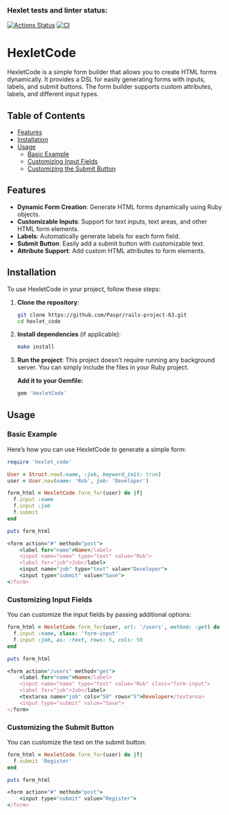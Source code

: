 ### Hexlet tests and linter status:
[![Actions Status](https://github.com/Paspr/rails-project-63/actions/workflows/hexlet-check.yml/badge.svg)](https://github.com/Paspr/rails-project-63/actions)
[![CI](https://github.com/Paspr/rails-project-63/actions/workflows/main.yml/badge.svg)](https://github.com/Paspr/rails-project-63/actions/workflows/main.yml)

# HexletCode

HexletCode is a simple form builder that allows you to create HTML forms dynamically. It provides a DSL for easily generating forms with inputs, labels, and submit buttons. The form builder supports custom attributes, labels, and different input types.

## Table of Contents

- [Features](#features)
- [Installation](#installation)
- [Usage](#usage)
  - [Basic Example](#basic-example)
  - [Customizing Input Fields](#customizing-input-fields)
  - [Customizing the Submit Button](#customizing-the-submit-button)


## Features

- **Dynamic Form Creation**: Generate HTML forms dynamically using Ruby objects.
- **Customizable Inputs**: Support for text inputs, text areas, and other HTML form elements.
- **Labels**: Automatically generate labels for each form field.
- **Submit Button**: Easily add a submit button with customizable text.
- **Attribute Support**: Add custom HTML attributes to form elements.

## Installation

To use HexletCode in your project, follow these steps:

1. **Clone the repository**:
    ```bash
    git clone https://github.com/Paspr/rails-project-63.git
    cd hexlet_code
    ```

2. **Install dependencies** (if applicable):
    ```bash
    make install
    ```

3. **Run the project**:
   This project doesn't require running any background server. You can simply include the files in your Ruby project.

   **Add it to your Gemfile:**
    ```ruby
    gem 'HexletCode'
    ```

## Usage

### Basic Example

Here’s how you can use HexletCode to generate a simple form:

```ruby
require 'hexlet_code'

User = Struct.new(:name, :job, keyword_init: true)
user = User.new(name: 'Rob', job: 'Developer')

form_html = HexletCode.form_for(user) do |f|
  f.input :name
  f.input :job
  f.submit
end

puts form_html

<form action="#" method="post">
    <label for="name">Name</label>
    <input name="name" type="text" value="Rob">
    <label for="job">Job</label>
    <input name="job" type="text" value="Developer">
    <input type="submit" value="Save">
</form>
```

### Customizing Input Fields
You can customize the input fields by passing additional options:

```ruby
form_html = HexletCode.form_for(user, url: '/users', method: :get) do |f|
  f.input :name, class: 'form-input'
  f.input :job, as: :text, rows: 5, cols: 50
end

puts form_html

<form action="/users" method="get">
    <label for="name">Name</label>
    <input name="name" type="text" value="Rob" class="form-input">
    <label for="job">Job</label>
    <textarea name="job" cols="50" rows="5">Developer</textarea>
    <input type="submit" value="Save">
</form>
```
### Customizing the Submit Button
You can customize the text on the submit button:

```ruby
form_html = HexletCode.form_for(user) do |f|
  f.submit 'Register'
end

puts form_html

<form action="#" method="post">
    <input type="submit" value="Register">
</form>
```